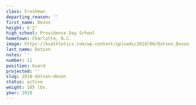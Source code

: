 ```yaml
---
class: Freshman
departing_reason: ''
first_name: Devon
height: 6'2"
high_school: Providence Day School
hometown: Charlotte, N.C.
image: https://kuathletics.com/wp-content/uploads/2018/06/Dotson_Devon_06252018-1024x853.jpg
last_name: Dotson
notes: ''
number: 11
position: Guard
projected: ''
slug: 2018-dotson-devon
status: active
weight: 185 lbs.
year: 2018
---
```

